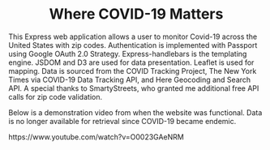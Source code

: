 <h1 align="center">
  Where COVID-19 Matters
</h1>

<p>
This Express web application allows a user to monitor Covid-19 across the United States with zip codes. Authentication is implemented with Passport using Google OAuth 2.0 Strategy. Express-handlebars is the templating engine. JSDOM and D3 are used for data presentation. Leaflet is used for mapping. Data is sourced from the COVID Tracking Project, The New York Times via COVID-19 Data Tracking API, and Here Geocoding and Search API. A special thanks to SmartyStreets, who granted me additional free API calls for zip code validation.
</p>
<p>Below is a demonstration video from when the website was functional. Data is no longer available for retrieval since COVID-19 became endemic.</p>
<p>https://www.youtube.com/watch?v=O0023GAeNRM</p>
